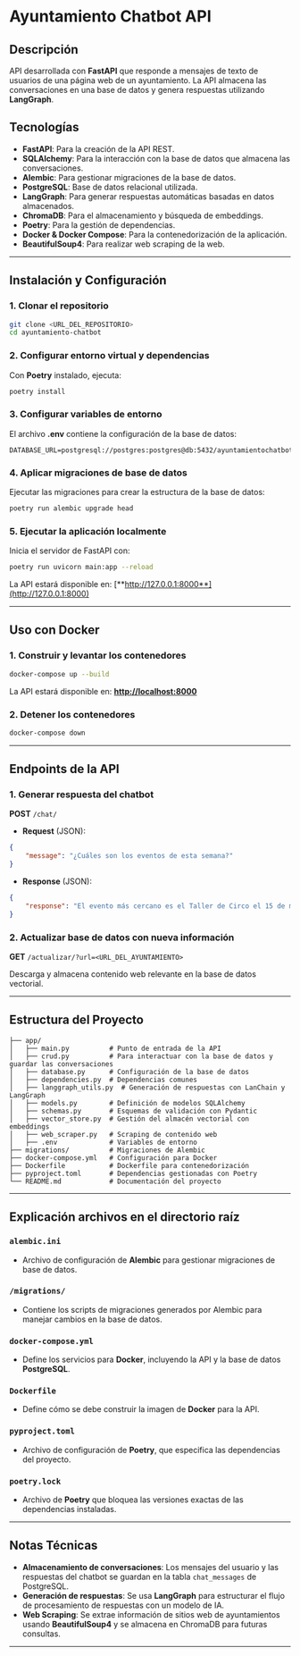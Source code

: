 # Ayuntamiento Chatbot API

## Descripción

API desarrollada con **FastAPI** que responde a mensajes de texto de usuarios de una página web de un ayuntamiento. La API almacena las conversaciones en una base de datos y genera respuestas utilizando **LangGraph**.

## Tecnologías

- **FastAPI**: Para la creación de la API REST.
- **SQLAlchemy**: Para la interacción con la base de datos que almacena las conversaciones.
- **Alembic**: Para gestionar migraciones de la base de datos.
- **PostgreSQL**: Base de datos relacional utilizada.
- **LangGraph**: Para generar respuestas automáticas basadas en datos almacenados.
- **ChromaDB**: Para el almacenamiento y búsqueda de embeddings.
- **Poetry**: Para la gestión de dependencias.
- **Docker & Docker Compose**: Para la contenedorización de la aplicación.
- **BeautifulSoup4**: Para realizar web scraping de la web.

---

## Instalación y Configuración

### 1. Clonar el repositorio

```bash
git clone <URL_DEL_REPOSITORIO>
cd ayuntamiento-chatbot
```

### 2. Configurar entorno virtual y dependencias

Con **Poetry** instalado, ejecuta:

```bash
poetry install
```

### 3. Configurar variables de entorno

El archivo **.env** contiene la configuración de la base de datos:

```env
DATABASE_URL=postgresql://postgres:postgres@db:5432/ayuntamientochatbot
```

### 4. Aplicar migraciones de base de datos

Ejecutar las migraciones para crear la estructura de la base de datos:

```bash
poetry run alembic upgrade head
```

### 5. Ejecutar la aplicación localmente

Inicia el servidor de FastAPI con:

```bash
poetry run uvicorn main:app --reload
```

La API estará disponible en: [**http://127.0.0.1:8000**](http://127.0.0.1:8000)

---

## Uso con Docker

### 1. Construir y levantar los contenedores

```bash
docker-compose up --build
```

La API estará disponible en: [**http://localhost:8000**](http://localhost:8000)

### 2. Detener los contenedores

```bash
docker-compose down
```

---

## Endpoints de la API

### 1. Generar respuesta del chatbot

**POST** `/chat/`

- **Request** (JSON):

```json
{
    "message": "¿Cuáles son los eventos de esta semana?"
}
```

- **Response** (JSON):

```json
{
    "response": "El evento más cercano es el Taller de Circo el 15 de marzo."
}
```

### 2. Actualizar base de datos con nueva información

**GET** `/actualizar/?url=<URL_DEL_AYUNTAMIENTO>`

Descarga y almacena contenido web relevante en la base de datos vectorial.

---

## Estructura del Proyecto

```
├── app/
│   ├── main.py          # Punto de entrada de la API
│   ├── crud.py          # Para interactuar con la base de datos y guardar las conversaciones
│   ├── database.py      # Configuración de la base de datos
│   ├── dependencies.py  # Dependencias comunes
│   ├── langgraph_utils.py  # Generación de respuestas con LanChain y LangGraph
│   ├── models.py        # Definición de modelos SQLAlchemy
│   ├── schemas.py       # Esquemas de validación con Pydantic
│   ├── vector_store.py  # Gestión del almacén vectorial con embeddings
│   ├── web_scraper.py   # Scraping de contenido web
│   ├── .env             # Variables de entorno
├── migrations/          # Migraciones de Alembic
├── docker-compose.yml   # Configuración para Docker
├── Dockerfile           # Dockerfile para contenedorización
├── pyproject.toml       # Dependencias gestionadas con Poetry
└── README.md            # Documentación del proyecto
```

---

## Explicación archivos en el directorio raíz

### `alembic.ini`
- Archivo de configuración de **Alembic** para gestionar migraciones de base de datos.

### `/migrations/`
- Contiene los scripts de migraciones generados por Alembic para manejar cambios en la base de datos.

### `docker-compose.yml`
- Define los servicios para **Docker**, incluyendo la API y la base de datos **PostgreSQL**.

### `Dockerfile`
- Define cómo se debe construir la imagen de **Docker** para la API.

### `pyproject.toml`
- Archivo de configuración de **Poetry**, que especifica las dependencias del proyecto.

### `poetry.lock`
- Archivo de **Poetry** que bloquea las versiones exactas de las dependencias instaladas.

---

## Notas Técnicas

- **Almacenamiento de conversaciones**: Los mensajes del usuario y las respuestas del chatbot se guardan en la tabla `chat_messages` de PostgreSQL.
- **Generación de respuestas**: Se usa **LangGraph** para estructurar el flujo de procesamiento de respuestas con un modelo de IA.
- **Web Scraping**: Se extrae información de sitios web de ayuntamientos usando **BeautifulSoup4** y se almacena en ChromaDB para futuras consultas.

---
